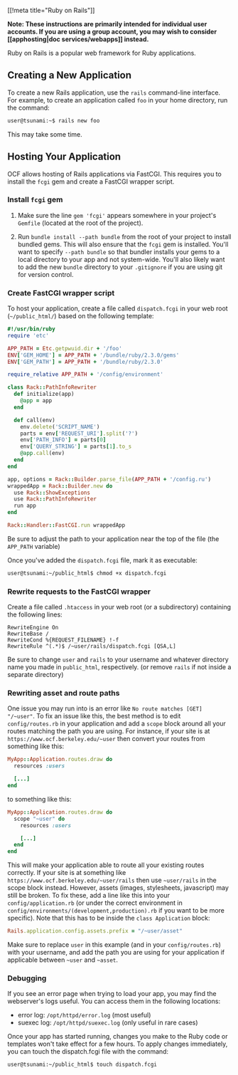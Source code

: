 [[!meta title="Ruby on Rails"]]

**Note: These instructions are primarily intended for individual user accounts.
If you are using a group account, you may wish to consider
[[apphosting|doc services/webapps]] instead.**

Ruby on Rails is a popular web framework for Ruby applications.

## Creating a New Application

To create a new Rails application, use the `rails` command-line interface. For
example, to create an application called `foo` in your home directory, run the
command:

```bash
user@tsunami:~$ rails new foo
```

This may take some time.

## Hosting Your Application

OCF allows hosting of Rails applications via FastCGI. This requires you to
install the `fcgi` gem and create a FastCGI wrapper script.

### Install `fcgi` gem

1. Make sure the line `gem 'fcgi'` appears somewhere in your project's
   `Gemfile` (located at the root of the project).

2. Run `bundle install --path bundle` from the root of your project to install
   bundled gems. This will also ensure that the `fcgi` gem is installed. You'll
   want to specify `--path bundle` so that bundler installs your gems to a
   local directory to your app and not system-wide. You'll also likely want to
   add the new `bundle` directory to your `.gitignore` if you are using git for
   version control.

### Create FastCGI wrapper script

To host your application, create a file called `dispatch.fcgi` in your web root
(`~/public_html/`) based on the following template:

```ruby
#!/usr/bin/ruby
require 'etc'

APP_PATH = Etc.getpwuid.dir + '/foo'
ENV['GEM_HOME'] = APP_PATH + '/bundle/ruby/2.3.0/gems'
ENV['GEM_PATH'] = APP_PATH + '/bundle/ruby/2.3.0'

require_relative APP_PATH + '/config/environment'

class Rack::PathInfoRewriter
  def initialize(app)
    @app = app
  end

  def call(env)
    env.delete('SCRIPT_NAME')
    parts = env['REQUEST_URI'].split('?')
    env['PATH_INFO'] = parts[0]
    env['QUERY_STRING'] = parts[1].to_s
    @app.call(env)
  end
end

app, options = Rack::Builder.parse_file(APP_PATH + '/config.ru')
wrappedApp = Rack::Builder.new do
  use Rack::ShowExceptions
  use Rack::PathInfoRewriter
  run app
end

Rack::Handler::FastCGI.run wrappedApp
```

Be sure to adjust the path to your application near the top of the file
(the `APP_PATH` variable)

Once you've added the `dispatch.fcgi` file, mark it as executable:

```bash
user@tsunami:~/public_html$ chmod +x dispatch.fcgi
```

### Rewrite requests to the FastCGI wrapper

Create a file called `.htaccess` in your web root (or a subdirectory)
containing the following lines:

```htaccess
RewriteEngine On
RewriteBase /
RewriteCond %{REQUEST_FILENAME} !-f
RewriteRule ^(.*)$ /~user/rails/dispatch.fcgi [QSA,L]
```

Be sure to change `user` and `rails` to your username and whatever directory
name you made in `public_html`, respectively. (or remove `rails` if not inside
a separate directory)

### Rewriting asset and route paths

One issue you may run into is an error like `No route matches [GET] "/~user"`.
To fix an issue like this, the best method is to edit `config/routes.rb` in
your application and add a `scope` block around all your routes matching the
path you are using. For instance, if your site is at
`https://www.ocf.berkeley.edu/~user` then convert your routes from something like this:

```ruby
MyApp::Application.routes.draw do
  resources :users

  [...]
end
```

to something like this:

```ruby
MyApp::Application.routes.draw do
  scope "~user" do
    resources :users

    [...]
  end
end
```

This will make your application able to route all your existing routes
correctly. If your site is at something like
`https://www.ocf.berkeley.edu/~user/rails` then use `~user/rails` in the scope
block instead. However, assets (images, stylesheets, javascript) may still be
broken. To fix these, add a line like this into your `config/application.rb`
(or under the correct environment in
`config/environments/(development,production).rb` if you want to be more
specific). Note that this has to be inside the `class Application` block:

```ruby
Rails.application.config.assets.prefix = "/~user/asset"
```

Make sure to replace `user` in this example (and in your `config/routes.rb`)
with your username, and add the path you are using for your application if
applicable between `~user` and `~asset`.

### Debugging

If you see an error page when trying to load your app, you may find the
webserver's logs useful. You can access them in the following locations:

* error log: `/opt/httpd/error.log` (most useful)
* suexec log: `/opt/httpd/suexec.log` (only useful in rare cases)

Once your app has started running, changes you make to the Ruby code or
templates won't take effect for a few hours. To apply changes immediately, you
can touch the dispatch.fcgi file with the command:

```bash
user@tsunami:~/public_html$ touch dispatch.fcgi
```
